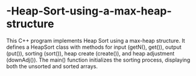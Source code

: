 # -Heap-Sort-using-a-max-heap-structure
This C++ program implements Heap Sort using a max-heap structure. It defines a HeapSort class with methods for input (getN(), get()), output (put()), sorting (sort()), heap create (create()), and heap adjustment (downAdj()). The main() function initializes the sorting process, displaying both the unsorted and sorted arrays. 
